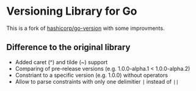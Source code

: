 # Versioning Library for Go

This is a fork of [hashicorp/go-version](https://github.com/hashicorp/go-version) with some improvments.


## Difference to the original library

- Added caret (^) and tilde (~) support
- Comparing of pre-release versions (e.g. 1.0.0-alpha.1 < 1.0.0-alpha.2)
- Constriant to a specific version (e.g. 1.0.0) without operators
- Allow to parse constraints with only one delimitier `|` instead of `||`
